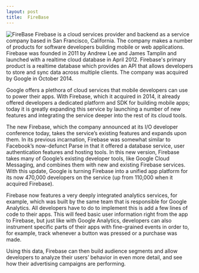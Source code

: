 ```yaml
---
layout: post
title:  FireBase
---
```


![FireBase](https://encrypted-tbn3.gstatic.com/images?q=tbn:ANd9GcQT_IRFhADusxJLaSstUIok3HWJzQDa2b-7Svb7Ji4y4y_nlob6)
Firebase is a cloud services provider and backend as a service company based in San Francisco, California. 
The company makes a number of products for software developers building mobile or web applications. 
Firebase was founded in 2011 by Andrew Lee and James Tamplin and launched with a realtime cloud database in April 2012.
Firebase's primary product is a realtime database which provides an API that allows developers to store and sync data across multiple clients. 
The company was acquired by Google in October 2014.

Google offers a plethora of cloud services that mobile developers can use to power their apps. With Firebase, which it acquired in 2014, it already offered developers a dedicated platform and SDK for building mobile apps; today it is greatly expanding this service by launching a number of new features and integrating the service deeper into the rest of its cloud tools.

The new Firebase, which the company announced at its I/O developer conference today, takes the service’s existing features and expands upon them. In its previous incarnation, Firebase was somewhat similar to Facebook’s now-defunct Parse in that it offered a database service, user authentication features and hosting tools. In this new version, Firebase takes many of Google’s existing developer tools, like Google Cloud Messaging, and combines them with new and existing Firebase services.
With this update, Google is turning Firebase into a unified app platform for its now 470,000 developers on the service (up from 110,000 when it acquired Firebase).

Firebase now features a very deeply integrated analytics services, for example, which was built by the same team that is responsible for Google Analytics. All developers have to do to implement this is add a few lines of code to their apps. This will feed basic user information right from the app to Firebase, but just like with Google Analytics, developers can also instrument specific parts of their apps with fine-grained events in order to, for example, track whenever a button was pressed or a purchase was made.

Using this data, Firebase can then build audience segments and allow developers to analyze their users’ behavior in even more detail, and see how their advertising campaigns are performing.
